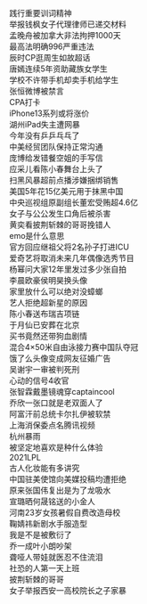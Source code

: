 践行重要训词精神  
举报钱枫女子代理律师已递交材料  
孟晚舟被加拿大非法拘押1000天  
最高法明确996严重违法  
辰时CP逛周生如故超话  
唐嫣连续5年资助藏族女学生  
学校不许带手机却卖手机给学生  
张恒微博被禁言  
CPA打卡  
iPhone13系列或将涨价  
湖州iPad失主遭网暴  
今年没有乒乒乓乓了  
中美经贸团队保持正常沟通  
庞博给发错餐空姐的手写信  
应采儿看陈小春舞台上头了  
扫黑风暴超前点播涉嫌捆绑销售  
美国5年花15亿美元用于抹黑中国  
中央巡视组原副组长董宏受贿超4.6亿  
女子与公公发生口角后被杀害  
黄奕看披荆斩棘的哥哥挽错人  
emo是什么意思  
官方回应继祖父将2名孙子打进ICU  
爱奇艺将取消未来几年偶像选秀节目  
杨幂问大家12年里发过多少张自拍  
李晨欧豪侯明昊换头像  
家里放什么可以绝对没蟑螂  
艺人拒绝超新星的原因  
陈小春送布瑞吉项链  
于月仙已安葬在北京  
买书竟然还带狗血剧情  
混合4×50米自由泳接力赛中国队夺冠  
饿了么头像变成网友征婚广告  
吴谢宇一审被判死刑  
心动的信号4收官  
张智霖戴墨镜魂穿captaincool  
乔欣一张口就是老双面人了  
阿富汗前总统卡尔扎伊被软禁  
上海消保委点名腾讯视频  
杭州暴雨  
被坚定地喜欢是种什么体验  
2021LPL  
古人化妆能有多讲究  
中国驻美使馆向美媒投稿均遭拒绝  
原来张国伟复出是为了龙吸水  
宣璐晒何晟铭送的小金人  
河南23岁女孩暑假自费改造母校  
鞠婧祎新剧水手服造型  
我是不是被敷衍了  
乔一成叶小朗吵架  
聋哑人带娃就医忍不住流泪  
社恐的人第一天上班  
披荆斩棘的哥哥  
女子举报西安一高校院长之子家暴  
